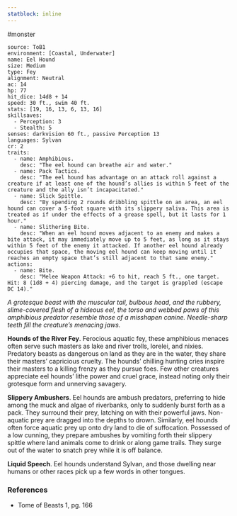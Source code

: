 ```yaml
---
statblock: inline
---
```

 #monster 

```statblock
source: ToB1
environment: [Coastal, Underwater]
name: Eel Hound
size: Medium
type: Fey
alignment: Neutral
ac: 14
hp: 77
hit_dice: 14d8 + 14
speed: 30 ft., swim 40 ft.
stats: [19, 16, 13, 6, 13, 16]
skillsaves:
  - Perception: 3
  - Stealth: 5
senses: darkvision 60 ft., passive Perception 13
languages: Sylvan
cr: 2
traits:
  - name: Amphibious.
    desc: "The eel hound can breathe air and water."
  - name: Pack Tactics.
    desc: "The eel hound has advantage on an attack roll against a creature if at least one of the hound’s allies is within 5 feet of the creature and the ally isn’t incapacitated."
  - name: Slick Spittle.
    desc: "By spending 2 rounds dribbling spittle on an area, an eel hound can cover a 5-foot square with its slippery saliva. This area is treated as if under the effects of a grease spell, but it lasts for 1 hour."
  - name: Slithering Bite.
    desc: "When an eel hound moves adjacent to an enemy and makes a bite attack, it may immediately move up to 5 feet, as long as it stays within 5 feet of the enemy it attacked. If another eel hound already occupies that space, the moving eel hound can keep moving until it reaches an empty space that’s still adjacent to that same enemy."
actions:
  - name: Bite.
    desc: "Melee Weapon Attack: +6 to hit, reach 5 ft., one target. Hit: 8 (1d8 + 4) piercing damage, and the target is grappled (escape DC 14)."
```

_A grotesque beast with the muscular tail, bulbous head, and the rubbery, slime-covered flesh of a hideous eel, the torso and webbed paws of this amphibious predator resemble those of a misshapen canine. Needle-sharp teeth fill the creature’s menacing jaws._

**Hounds of the River Fey**. Ferocious aquatic fey, these amphibious menaces often serve such masters as lake and river trolls, lorelei, and nixies. Predatory beasts as dangerous on land as they are in the water, they share their masters’ capricious cruelty. The hounds’ chilling hunting cries inspire their masters to a killing frenzy as they pursue foes. Few other creatures appreciate eel hounds’ lithe power and cruel grace, instead noting only their grotesque form and unnerving savagery.

**Slippery Ambushers**. Eel hounds are ambush predators, preferring to hide among the muck and algae of riverbanks, only to suddenly burst forth as a pack. They surround their prey, latching on with their powerful jaws. Non-aquatic prey are dragged into the depths to drown. Similarly, eel hounds often force aquatic prey up onto dry land to die of suffocation.
Possessed of a low cunning, they prepare ambushes by vomiting forth their slippery spittle where land animals come to drink or along game trails. They surge out of the water to snatch prey while it is off balance.

**Liquid Speech**. Eel hounds understand Sylvan, and those dwelling near humans or other races pick up a few words in other tongues.

### References

* Tome of Beasts 1, pg. 166
